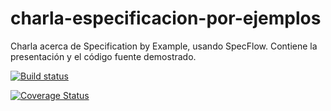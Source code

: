 # charla-especificacion-por-ejemplos
Charla acerca de Specification by Example, usando SpecFlow. Contiene la presentación y el código fuente demostrado.

[![Build status](https://ci.appveyor.com/api/projects/status/e1o9ug3r494t80s6?svg=true)](https://ci.appveyor.com/project/oscarcenteno/charla-especificacion-por-ejemplos)

[![Coverage Status](https://coveralls.io/repos/oscarcenteno/charla-especificacion-por-ejemplos/badge.svg)](https://coveralls.io/r/oscarcenteno/charla-especificacion-por-ejemplos)
